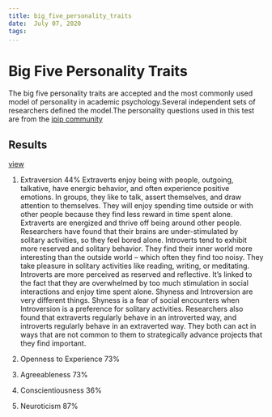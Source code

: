 ```yaml
---
title: big_five_personality_traits
date:  July 07, 2020
tags:
...
```

# Big Five Personality Traits
The big five personality traits are accepted and the most commonly used model of personality in academic psychology.Several independent sets of researchers defined the model.The personality questions used in this test are from the [ipip community](https://i.pip.ori.org/)

## Results 
[view](https://your-persona.com/results/b5dc816e-ab\]\02-4748-9ca4-5540dca54cf6)

1. Extraversion 44%
Extraverts enjoy being with people, outgoing, talkative, have energic behavior, and often experience positive emotions. In groups, they like to talk, assert themselves, and draw attention to themselves. They will enjoy spending time outside or with other people because they find less reward in time spent alone. Extraverts are energized and thrive off being around other people. Researchers have found that their brains are under-stimulated by solitary activities, so they feel bored alone. 
Introverts tend to exhibit more reserved and solitary behavior. They find their inner world more interesting than the outside world – which often they find too noisy. They take pleasure in solitary activities like reading, writing, or meditating. Introverts are more perceived as reserved and reflective. It’s linked to the fact that they are overwhelmed by too much stimulation in social interactions and enjoy time spent alone. Shyness and Introversion are very different things. Shyness is a fear of social encounters when Introversion is a preference for solitary activities. 
Researchers also found that extraverts regularly behave in an introverted way, and introverts regularly behave in an extraverted way. They both can act in ways that are not common to them to strategically advance projects that they find important.

2. Openness to Experience 73%
3. Agreeableness 73%
4. Conscientiousness 36%
5. Neuroticism 87% 
